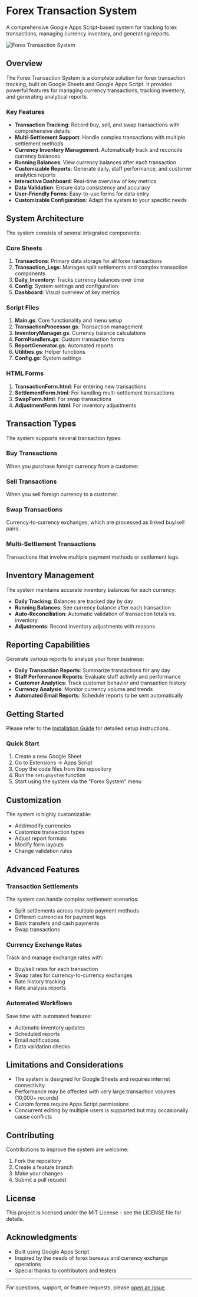 # Forex Transaction System

A comprehensive Google Apps Script-based system for tracking forex transactions, managing currency inventory, and generating reports.

![Forex Transaction System](https://img.shields.io/badge/Google%20Apps%20Script-Forex%20System-blue)

## Overview

The Forex Transaction System is a complete solution for forex transaction tracking, built on Google Sheets and Google Apps Script. It provides powerful features for managing currency transactions, tracking inventory, and generating analytical reports.

### Key Features

- **Transaction Tracking**: Record buy, sell, and swap transactions with comprehensive details
- **Multi-Settlement Support**: Handle complex transactions with multiple settlement methods
- **Currency Inventory Management**: Automatically track and reconcile currency balances
- **Running Balances**: View currency balances after each transaction
- **Customizable Reports**: Generate daily, staff performance, and customer analytics reports
- **Interactive Dashboard**: Real-time overview of key metrics
- **Data Validation**: Ensure data consistency and accuracy
- **User-Friendly Forms**: Easy-to-use forms for data entry
- **Customizable Configuration**: Adapt the system to your specific needs

## System Architecture

The system consists of several integrated components:

### Core Sheets

1. **Transactions**: Primary data storage for all forex transactions
2. **Transaction_Legs**: Manages split settlements and complex transaction components
3. **Daily_Inventory**: Tracks currency balances over time
4. **Config**: System settings and configuration
5. **Dashboard**: Visual overview of key metrics

### Script Files

1. **Main.gs**: Core functionality and menu setup
2. **TransactionProcessor.gs**: Transaction management
3. **InventoryManager.gs**: Currency balance calculations
4. **FormHandlers.gs**: Custom transaction forms
5. **ReportGenerator.gs**: Automated reports
6. **Utilities.gs**: Helper functions
7. **Config.gs**: System settings

### HTML Forms

1. **TransactionForm.html**: For entering new transactions
2. **SettlementForm.html**: For handling multi-settlement transactions
3. **SwapForm.html**: For swap transactions
4. **AdjustmentForm.html**: For inventory adjustments

## Transaction Types

The system supports several transaction types:

### Buy Transactions
When you purchase foreign currency from a customer.

### Sell Transactions
When you sell foreign currency to a customer.

### Swap Transactions
Currency-to-currency exchanges, which are processed as linked buy/sell pairs.

### Multi-Settlement Transactions
Transactions that involve multiple payment methods or settlement legs.

## Inventory Management

The system maintains accurate inventory balances for each currency:

- **Daily Tracking**: Balances are tracked day by day
- **Running Balances**: See currency balance after each transaction
- **Auto-Reconciliation**: Automatic validation of transaction totals vs. inventory
- **Adjustments**: Record inventory adjustments with reasons

## Reporting Capabilities

Generate various reports to analyze your forex business:

- **Daily Transaction Reports**: Summarize transactions for any day
- **Staff Performance Reports**: Evaluate staff activity and performance
- **Customer Analytics**: Track customer behavior and transaction history
- **Currency Analysis**: Monitor currency volume and trends
- **Automated Email Reports**: Schedule reports to be sent automatically

## Getting Started

Please refer to the [Installation Guide](INSTALLATION.md) for detailed setup instructions.

### Quick Start

1. Create a new Google Sheet
2. Go to Extensions → Apps Script
3. Copy the code files from this repository
4. Run the `setupSystem` function
5. Start using the system via the "Forex System" menu

## Customization

The system is highly customizable:

- Add/modify currencies
- Customize transaction types
- Adjust report formats
- Modify form layouts
- Change validation rules

## Advanced Features

### Transaction Settlements

The system can handle complex settlement scenarios:

- Split settlements across multiple payment methods
- Different currencies for payment legs
- Bank transfers and cash payments
- Swap transactions

### Currency Exchange Rates

Track and manage exchange rates with:

- Buy/sell rates for each transaction
- Swap rates for currency-to-currency exchanges
- Rate history tracking
- Rate analysis reports

### Automated Workflows

Save time with automated features:

- Automatic inventory updates
- Scheduled reports
- Email notifications
- Data validation checks

## Limitations and Considerations

- The system is designed for Google Sheets and requires internet connectivity
- Performance may be affected with very large transaction volumes (10,000+ records)
- Custom forms require Apps Script permissions
- Concurrent editing by multiple users is supported but may occasionally cause conflicts

## Contributing

Contributions to improve the system are welcome:

1. Fork the repository
2. Create a feature branch
3. Make your changes
4. Submit a pull request

## License

This project is licensed under the MIT License - see the LICENSE file for details.

## Acknowledgments

- Built using Google Apps Script
- Inspired by the needs of forex bureaus and currency exchange operations
- Special thanks to contributors and testers

---

For questions, support, or feature requests, please [open an issue](https://github.com/autom8or-com/forex-transaction-system/issues).
